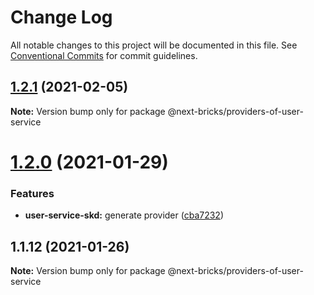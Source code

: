 # Change Log

All notable changes to this project will be documented in this file.
See [Conventional Commits](https://conventionalcommits.org) for commit guidelines.

## [1.2.1](https://github.com/easyops-cn/next-providers/compare/@next-bricks/providers-of-user-service@1.2.0...@next-bricks/providers-of-user-service@1.2.1) (2021-02-05)

**Note:** Version bump only for package @next-bricks/providers-of-user-service

# [1.2.0](https://github.com/easyops-cn/next-providers/compare/@next-bricks/providers-of-user-service@1.1.12...@next-bricks/providers-of-user-service@1.2.0) (2021-01-29)

### Features

- **user-service-skd:** generate provider ([cba7232](https://github.com/easyops-cn/next-providers/commit/cba7232b10fa3182b528333c69c451ab7b8c8661))

## 1.1.12 (2021-01-26)

**Note:** Version bump only for package @next-bricks/providers-of-user-service

